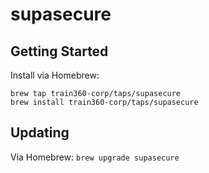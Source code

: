 # supasecure

## Getting Started

Install via Homebrew:

```shell
brew tap train360-corp/taps/supasecure
brew install train360-corp/taps/supasecure
```

## Updating

Via Homebrew: `brew upgrade supasecure`